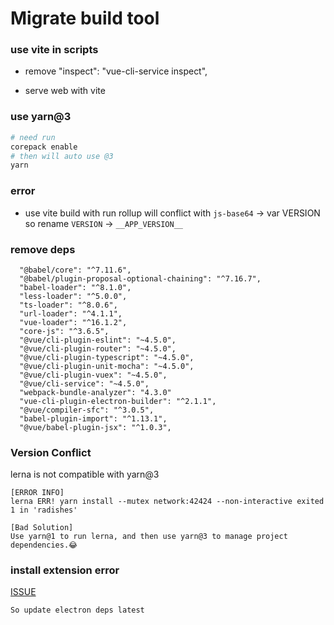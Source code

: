 # Migrate build tool

### use vite in scripts

- remove "inspect": "vue-cli-service inspect",

- serve web with vite

### use yarn@3

```sh
# need run
corepack enable
# then will auto use @3
yarn
```

### error

- use vite build with run rollup will conflict with `js-base64` -> var VERSION
  so rename `VERSION` -> `__APP_VERSION__`

### remove deps
```
  "@babel/core": "^7.11.6",
  "@babel/plugin-proposal-optional-chaining": "^7.16.7",
  "babel-loader": "^8.1.0",
  "less-loader": "^5.0.0",
  "ts-loader": "^8.0.6",
  "url-loader": "^4.1.1",
  "vue-loader": "^16.1.2",
  "core-js": "^3.6.5",
  "@vue/cli-plugin-eslint": "~4.5.0",
  "@vue/cli-plugin-router": "~4.5.0",
  "@vue/cli-plugin-typescript": "~4.5.0",
  "@vue/cli-plugin-unit-mocha": "~4.5.0",
  "@vue/cli-plugin-vuex": "~4.5.0",
  "@vue/cli-service": "~4.5.0",
  "webpack-bundle-analyzer": "4.3.0"
  "vue-cli-plugin-electron-builder": "^2.1.1",
  "@vue/compiler-sfc": "^3.0.5",
  "babel-plugin-import": "^1.13.1",
  "@vue/babel-plugin-jsx": "^1.0.3",
```

### Version Conflict

lerna is not compatible with yarn@3

```
[ERROR INFO]
lerna ERR! yarn install --mutex network:42424 --non-interactive exited 1 in 'radishes'

[Bad Solution]
Use yarn@1 to run lerna, and then use yarn@3 to manage project dependencies.😂
```

### install extension error
[ISSUE](https://github.com/MarshallOfSound/electron-devtools-installer/pull/177#issuecomment-914813869)
```
So update electron deps latest
```
